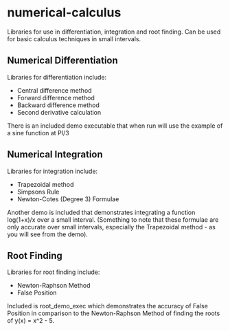 # numerical-calculus
Libraries for use in differentiation, integration and root finding. 
Can be used for basic calculus techniques in small intervals.

## Numerical Differentiation
Libraries for differentiation include:
- Central difference method
- Forward difference method
- Backward difference method
- Second derivative calculation

There is an included demo executable that when run will use the example of a sine function at PI/3

## Numerical Integration
Libraries for integration include:
- Trapezoidal method
- Simpsons Rule
- Newton-Cotes (Degree 3) Formulae

Another demo is included that demonstrates integrating a function log(1+x)/x over a small interval.
(Something to note that these formulae are only accurate over small intervals, especially the Trapezoidal method - as you will see from the demo).

## Root Finding
Libraries for root finding include:
- Newton-Raphson Method
- False Position

Included is root_demo_exec which demonstrates the accuracy of False Position in comparison to the Newton-Raphson Method of finding the roots of y(x) = x^2 - 5.
